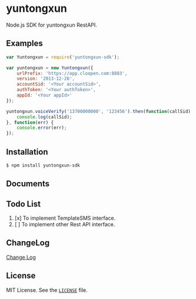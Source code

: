 # yuntongxun
Node.js SDK for yuntongxun RestAPI.

Examples
--------

``` js
var Yuntongxun = require('yuntongxun-sdk');

var yuntongxun = new Yuntongxun({
	urlPrefix: 'https://app.cloopen.com:8883',
	version: '2013-12-26',
	accountSid: '<Your accountSid>',
	authToken: '<Your authToken>',
	appId: '<Your appId>'
});

yuntongxun.voiceVerify('13700000000', '123456').then(function(callSid) {
	console.log(callSid);
}, function(err) {
	console.error(err);
});
```

Installation
------------

``` bash
$ npm install yuntongxun-sdk
```


Documents
---------




Todo List
---------

1. [x] To implement TemplateSMS interface.
2. [ ] To implement other Rest API interface.


ChangeLog
---------
[Change Log](CHANGELOG.md)

License
-------

MIT License. See the [`LICENSE`](LICENSE) file.


